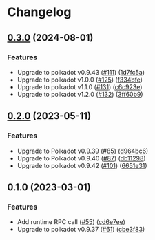 # Changelog



## [0.3.0](https://github.com/sygmaprotocol/sygma-substrate-pallets/compare/sygma-rpc-v0.2.1...sygma-rpc-v0.3.0) (2024-08-01)


### Features

* Upgrade to polkadot v0.9.43 ([#111](https://github.com/sygmaprotocol/sygma-substrate-pallets/issues/111)) ([1d7fc5a](https://github.com/sygmaprotocol/sygma-substrate-pallets/commit/1d7fc5afe34d50168823bef92e610ea50ed9bdd4))
* Upgrade to polkadot v1.0.0 ([#125](https://github.com/sygmaprotocol/sygma-substrate-pallets/issues/125)) ([f334bfe](https://github.com/sygmaprotocol/sygma-substrate-pallets/commit/f334bfee2f4ef61755d4d6c37d749db7c319c366))
* Upgrade to polkadot v1.1.0 ([#131](https://github.com/sygmaprotocol/sygma-substrate-pallets/issues/131)) ([c6c923e](https://github.com/sygmaprotocol/sygma-substrate-pallets/commit/c6c923e697511bacbdaa7c6ae812b453b2158292))
* Upgrade to polkadot v1.2.0 ([#132](https://github.com/sygmaprotocol/sygma-substrate-pallets/issues/132)) ([3ff60b9](https://github.com/sygmaprotocol/sygma-substrate-pallets/commit/3ff60b9f833ba6769825cfa74eddb5776619fc26))

## [0.2.0](https://github.com/sygmaprotocol/sygma-substrate-pallets/compare/sygma-rpc-v0.1.0...sygma-rpc-v0.2.0) (2023-05-11)


### Features

* Upgrade to Polkadot v0.9.39 ([#85](https://github.com/sygmaprotocol/sygma-substrate-pallets/issues/85)) ([d964bc6](https://github.com/sygmaprotocol/sygma-substrate-pallets/commit/d964bc607c2c5c5bb9436fa07262977c19ebbaa4))
* Upgrade to Polkadot v0.9.40 ([#87](https://github.com/sygmaprotocol/sygma-substrate-pallets/issues/87)) ([db11298](https://github.com/sygmaprotocol/sygma-substrate-pallets/commit/db11298c91f65d52c9b6eeab0e7757ca49bf77ff))
* Upgrade to polkadot v0.9.42 ([#101](https://github.com/sygmaprotocol/sygma-substrate-pallets/issues/101)) ([6651e31](https://github.com/sygmaprotocol/sygma-substrate-pallets/commit/6651e31e9f98f6ca07cfd3be482963c3281d68cc))

## 0.1.0 (2023-03-01)


### Features

* Add runtime RPC call ([#55](https://github.com/sygmaprotocol/sygma-substrate-pallets/issues/55)) ([cd6e7ee](https://github.com/sygmaprotocol/sygma-substrate-pallets/commit/cd6e7ee5748e89b32cb6c756f724ef9662e9be0c))
* Upgrade to polkadot v0.9.37 ([#61](https://github.com/sygmaprotocol/sygma-substrate-pallets/issues/61)) ([cbe3f83](https://github.com/sygmaprotocol/sygma-substrate-pallets/commit/cbe3f8391c1110a22c167c9ddb1c5f28b7fc2466))
